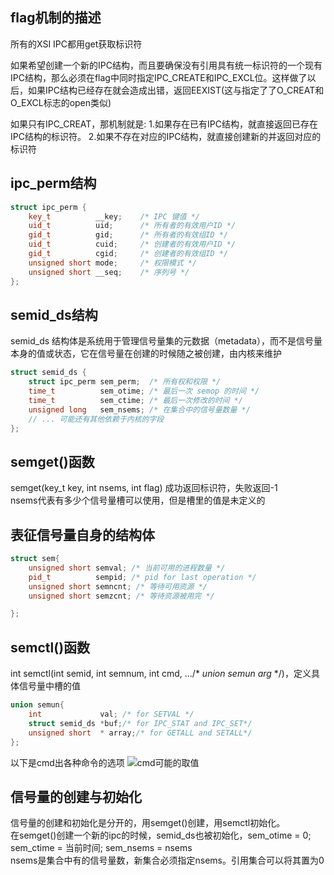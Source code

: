 ## flag机制的描述
所有的XSI IPC都用get获取标识符

如果希望创建一个新的IPC结构，而且要确保没有引用具有统一标识符的一个现有IPC结构，那么必须在flag中同时指定IPC_CREATE和IPC_EXCL位。这样做了以后，如果IPC结构已经存在就会造成出错，返回EEXIST(这与指定了了O_CREAT和O_EXCL标志的open类似)  

如果只有IPC_CREAT，那机制就是: 1.如果存在已有IPC结构，就直接返回已存在IPC结构的标识符。 2.如果不存在对应的IPC结构，就直接创建新的并返回对应的标识符  

## ipc_perm结构  
```cpp
struct ipc_perm {
    key_t          __key;    /* IPC 键值 */
    uid_t          uid;      /* 所有者的有效用户ID */
    gid_t          gid;      /* 所有者的有效组ID */
    uid_t          cuid;     /* 创建者的有效用户ID */
    gid_t          cgid;     /* 创建者的有效组ID */
    unsigned short mode;     /* 权限模式 */
    unsigned short __seq;    /* 序列号 */
};
```

## semid_ds结构  
semid_ds 结构体是系统用于管理信号量集的元数据（metadata），而不是信号量本身的值或状态，它在信号量在创建的时候随之被创建，由内核来维护
```cpp  
struct semid_ds {
    struct ipc_perm sem_perm;  /* 所有权和权限 */
    time_t          sem_otime; /* 最后一次 semop 的时间 */
    time_t          sem_ctime; /* 最后一次修改的时间 */
    unsigned long   sem_nsems; /* 在集合中的信号量数量 */
    // ... 可能还有其他依赖于内核的字段
};
```  

## semget()函数  
semget(key_t key, int nsems, int flag)
成功返回标识符，失败返回-1  
nsems代表有多少个信号量槽可以使用，但是槽里的值是未定义的  

## 表征信号量自身的结构体  
```cpp  
struct sem{
    unsigned short semval; /* 当前可用的进程数量 */  
    pid_t          sempid; /* pid for last operation */
    unsigned short semncnt; /* 等待可用资源 */
    unsigned short semzcnt; /* 等待资源被用完 */

};
```
## semctl()函数  
int  semctl(int semid, int semnum, int cmd, .../* *union semun arg* */)，定义具体信号量中槽的值  
```cpp
union semun{
    int             val; /* for SETVAL */
    struct semid_ds *buf;/* for IPC_STAT and IPC_SET*/
    unsigned short  * array;/* for GETALL and SETALL*/
};
```  
以下是cmd出各种命令的选项
![cmd可能的取值](https://i.imgur.com/l3KEkYZ.png)


## 信号量的创建与初始化  
信号量的创建和初始化是分开的，用semget()创建，用semctl初始化。  
在semget()创建一个新的ipc的时候，semid_ds也被初始化，sem_otime = 0; sem_ctime = 当前时间; sem_nsems = nsems  
nsems是集合中有的信号量数，新集合必须指定nsems。引用集合可以将其置为0
